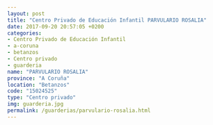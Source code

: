 ```yaml
---
layout: post
title: "Centro Privado de Educación Infantil PARVULARIO ROSALIA"
date: 2017-09-20 20:57:05 +0200
categories:
- Centro Privado de Educación Infantil
- a-coruna
- betanzos
- Centro privado
- guarderia
name: "PARVULARIO ROSALIA"
province: "A Coruña"
location: "Betanzos"
code: "15024525"
type: "Centro privado"
img: guarderia.jpg
permalink: /guarderias/parvulario-rosalia.html
---
```


